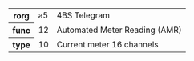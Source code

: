 <table>
    <tr>
      <th>rorg</th>
      <td>a5</td>
      <td>4BS Telegram</td>
    </tr>
    <tr>
      <th>func</th>
      <td>12</td>
      <td>Automated Meter Reading (AMR)</td>
    </tr>
    <tr>
      <th>type</th>
      <td>10</td>
      <td>Current meter 16 channels</td>
    </tr>
  </table>